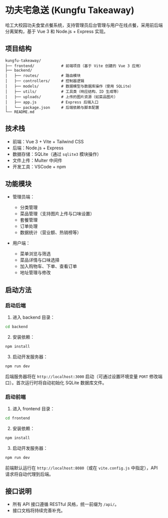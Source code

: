 # 功夫宅急送 (Kungfu Takeaway)

哈工大校园功夫食堂点餐系统，支持管理员后台管理与用户在线点餐，采用前后端分离架构，基于 Vue 3 和 Node.js + Express 实现。

## 项目结构

```
kungfu-takeaway/
├── frontend/            # 前端项目（基于 Vite 创建的 Vue 3 应用）
├── backend/
│   ├── routes/          # 路由模块
│   ├── controllers/     # 控制器逻辑
│   ├── models/          # 数据模型与数据库操作（使用 SQLite）
│   ├── utils/           # 工具类（响应结构、ID 生成等）
│   ├── uploads/         # 上传的图片资源（如菜品图片）
│   ├── app.js           # Express 后端入口
│   └── package.json     # 后端依赖与脚本配置
└── README.md
```

## 技术栈

* 前端：Vue 3 + Vite + Tailwind CSS
* 后端：Node.js + Express
* 数据存储：SQLite（通过 `sqlite3` 模块操作）
* 文件上传：Multer 中间件
* 开发工具：VSCode + npm

## 功能模块

* 管理员端：

  * 分类管理
  * 菜品管理（支持图片上传与口味设置）
  * 套餐管理
  * 订单处理
  * 数据统计（营业额、热销榜等）

* 用户端：

  * 菜单浏览与筛选
  * 菜品详情与口味选择
  * 加入购物车、下单、查看订单
  * 地址管理与修改

## 启动方法

### 启动后端

1. 进入 backend 目录：

```bash
cd backend
```

2. 安装依赖：

```bash
npm install
```

3. 启动开发服务器：

```bash
npm run dev
```

后端服务器将在 `http://localhost:3000` 启动（可通过设置环境变量 `PORT` 修改端口）。首次运行时将自动初始化 SQLite 数据库文件。

### 启动前端

1. 进入 frontend 目录：

```bash
cd frontend
```

2. 安装依赖：

```bash
npm install
```

3. 启动开发服务器：

```bash
npm run dev
```

前端默认运行在 `http://localhost:8080`（或在 `vite.config.js` 中指定），API 请求将自动代理到后端。

## 接口说明

* 所有 API 接口遵循 RESTful 风格，统一前缀为 `/api/`。
* 接口文档将持续完善补充。
